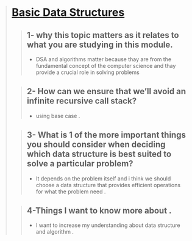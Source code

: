 > # [Basic Data Structures](https://towardsdatascience.com/8-common-data-structures-every-programmer-must-know-171acf6a1a42)
>
>> ## 1- why this topic matters as it relates to what you are studying in this module.
>> * DSA and algorithms matter because thay are from the fundamental concept of the computer science and thay provide a crucial role in solving problems
>
>> ## 2-  How can we ensure that we’ll avoid an infinite recursive call stack?
>> * using base case .
>
>> ## 3- What is 1 of the more important things you should consider when deciding which data structure is best suited to solve a particular problem?
>> * It depends on the problem itself and i think we should choose a data structure that provides efficient operations for what the problem need .
>
>> ## 4-Things I want to know more about .
>> * I want to increase my understanding about data structure and algorithm .

